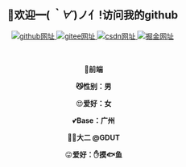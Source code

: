 ## 																							<div align="center">👏欢迎━(*｀∀´*)ノ亻!访问我的github		</div>

<div align="center" style="margin-bottom: 15px">
        <a href="https://github.com/Running53" target="_blank">
            <img src="https://camo.githubusercontent.com/49df4c635d435e901dbecdcd15122ae9c108a09f7730457396d033251aea5d41/68747470733a2f2f696d672e736869656c64732e696f2f62616467652f4769744875622d666637396336"
                alt="github网址" />
        </a>
        <a href="https://gitee.com/Deng13316790228" target="_blank">
            <img src="https://camo.githubusercontent.com/7ac4ac6d4f6503f282435ef1fe5ff0419889015de50631fc0a1b082069a3ee6f/68747470733a2f2f696d672e736869656c64732e696f2f62616467652f47697465652d666537333030"
                alt="gitee网址" />
        </a>
        <a href="https://github.com/Running53" target="_blank">
            <img src="https://camo.githubusercontent.com/e4554e5bd42de3240e61e8625407f72e658e2e49710e1c6af1d3b0237ac75186/68747470733a2f2f696d672e736869656c64732e696f2f62616467652f4353444e2d636630303065"
                alt="csdn网址" />
        </a>
        <a href="https://juejin.cn/user/3263764828006760" target="_blank">
            <img src="https://camo.githubusercontent.com/0e15fc021e6d98070e16fb415198671069fcc568f1e43a94b9c5a8fcb499bf16/68747470733a2f2f696d672e736869656c64732e696f2f62616467652f6a75656a696e2d627269676874677265656e"
                alt="掘金网址" />
        </a>
    </div>
    <div align="center">
	</br>

​																														**💖前端**

​																														**:smirk_cat:性别：男**

​											                															:heart_eyes:**爱好：女**

​																													 💕**Base：广州**

​																													🐱‍💻**大二 @GDUT**

​																										 		  :stuck_out_tongue:**爱好：:raised_hand:摸:fish:鱼**



</div>
